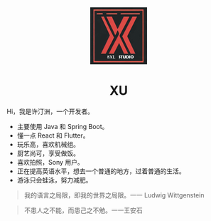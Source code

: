 <div align="center">
  <img alt="logo" src="./public/assets/logo.png"/>
</div>
<h1 align="center">
  XU
</h1>

Hi，我是许汀洲，一个开发者。

- 主要使用 Java 和 Spring Boot。
- 懂一点 React 和 Flutter。
- 玩乐高，喜欢机械组。
- 厨艺尚可，享受做饭。
- 喜欢拍照，Sony 用户。
- 正在提高英语水平，想去一个普通的地方，过着普通的生活。
- 游泳只会蛙泳，努力减肥。

> 我的语言之局限，即我的世界之局限。一一 Ludwig Wittgenstein

> 不患人之不能，而患己之不勉。一一王安石
